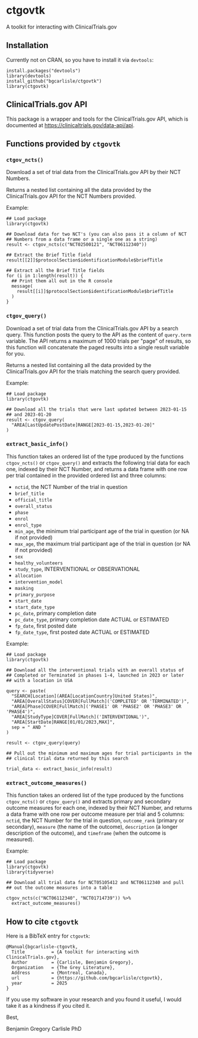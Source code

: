 # ctgovtk

A toolkit for interacting with ClinicalTrials.gov

## Installation

Currently not on CRAN, so you have to install it via `devtools`:

```
install.packages("devtools")
library(devtools)
install_github("bgcarlisle/ctgovtk")
library(ctgovtk)

```

## ClinicalTrials.gov API

This package is a wrapper and tools for the ClinicalTrials.gov API, which is documented at <https://clinicaltrials.gov/data-api/api>.

## Functions provided by `ctgovtk`

### `ctgov_ncts()`

Download a set of trial data from the ClinicalTrials.gov API by their
NCT Numbers.

Returns a nested list containing all the data provided by the
ClinicalTrials.gov API for the NCT Numbers provided.

Example:

```
## Load package
library(ctgovtk)

## Download data for two NCT's (you can also pass it a column of NCT
## Numbers from a data frame or a single one as a string)
result <- ctgov_ncts(c("NCT02500121", "NCT06112340"))

## Extract the Brief Title field
result[[2]]$protocolSection$identificationModule$briefTitle

## Extract all the Brief Title fields
for (i in 1:length(result)) {
  ## Print them all out in the R console
  message(
    result[[i]]$protocolSection$identificationModule$briefTitle
  )
}

```

### `ctgov_query()`

Download a set of trial data from the ClinicalTrials.gov API by a
search query. This function posts the query to the API as the content
of `query.term` variable. The API returns a maximum of 1000 trials per
"page" of results, so this function will concatenate the paged results
into a single result variable for you.

Returns a nested list containing all the data provided by the
ClinicalTrials.gov API for the trials matching the search query
provided.

Example:

```
## Load package
library(ctgovtk)

## Download all the trials that were last updated between 2023-01-15
## and 2023-01-20
result <- ctgov_query(
  "AREA[LastUpdatePostDate]RANGE[2023-01-15,2023-01-20]"
)
```

### `extract_basic_info()`

This function takes an ordered list of the type produced by the
functions `ctgov_ncts()` or `ctgov_query()` and extracts the following
trial data for each one, indexed by their NCT Number, and returns a
data frame with one row per trial contained in the provided ordered
list and three columns:

* `nctid`, the NCT Number of the trial in question
* `brief_title`
* `official_title`
* `overall_status`
* `phase`
* `enrol`
* `enrol_type`
* `min_age`, the minimum trial participant age of the trial in
  question (or NA if not provided)
* `max_age`, the maximum trial participant age of the trial in
  question (or NA if not provided)
* `sex`
* `healthy_volunteers`
* `study_type`, INTERVENTIONAL or OBSERVATIONAL
* `allocation`
* `intervention_model`
* `masking`
* `primary_purpose`
* `start_date`
* `start_date_type`
* `pc_date`, primary completion date
* `pc_date_type`, primary completion date ACTUAL or ESTIMATED
* `fp_date`, first posted date
* `fp_date_type`, first posted date ACTUAL or ESTIMATED

Example:

```
## Load package
library(ctgovtk)

## Download all the interventional trials with an overall status of
## Completed or Terminated in phases 1-4, launched in 2023 or later
## with a location in USA

query <- paste(
  "SEARCH[Location](AREA[LocationCountry]United States)",
  "AREA[OverallStatus]COVER[FullMatch]('COMPLETED' OR 'TERMINATED')",
  "AREA[Phase]COVER[FullMatch]('PHASE1' OR 'PHASE2' OR 'PHASE3' OR 'PHASE4')",
  "AREA[StudyType]COVER[FullMatch]('INTERVENTIONAL')",
  "AREA[StartDate]RANGE[01/01/2023,MAX]",
  sep = " AND "
)

result <- ctgov_query(query)

## Pull out the minimum and maximum ages for trial participants in the
## clinical trial data returned by this search

trial_data <- extract_basic_info(result)

```

### `extract_outcome_measures()`

This function takes an ordered list of the type produced by the
functions `ctgov_ncts()` or `ctgov_query()` and extracts primary and
secondary outcome measures for each one, indexed by their NCT Number,
and returns a data frame with one row per outcome measure per trial
and 5 columns: `nctid`, the NCT Number for the trial in question,
`outcome_rank` (primary or secondary), `measure` (the name of the
outcome), `description` (a longer description of the outcome), and
`timeframe` (when the outcome is measured).

Example:

```
## Load package
library(ctgovtk)
library(tidyverse)

## Download all trial data for NCT05105412 and NCT06112340 and pull
## out the outcome measures into a table

ctgov_ncts(c("NCT06112340", "NCT01714739")) %>%
  extract_outcome_measures()
```

## How to cite `ctgovtk`

Here is a BibTeX entry for `ctgovtk`:

```
@Manual{bgcarlisle-ctgovtk,
  Title          = {A toolkit for interacting with ClinicalTrials.gov},
  Author         = {Carlisle, Benjamin Gregory},
  Organization   = {The Grey Literature},
  Address        = {Montreal, Canada},
  url            = {https://github.com/bgcarlisle/ctgovtk},
  year           = 2025
}
```

If you use my software in your research and you found it useful, I
would take it as a kindness if you cited it.

Best,

Benjamin Gregory Carlisle PhD
